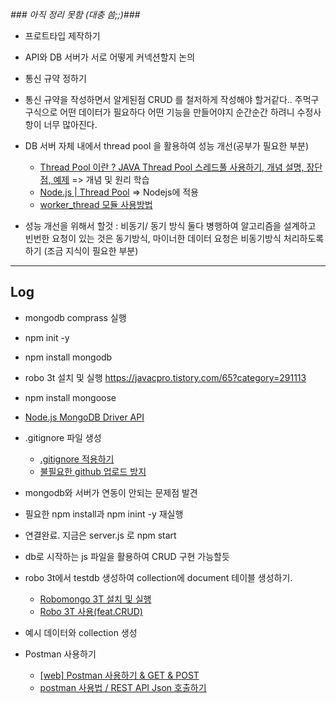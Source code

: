 _### 아직 정리 못함 (대충 씀;;)###_

- 프로트타입 제작하기

- API와 DB 서버가 서로 어떻게 커넥션할지 논의

- 통신 규약 정하기

- 통신 규약을 작성하면서 알게된점 CRUD 를 철저하게 작성해야 할거같다.. 주먹구구식으로 어떤 데이터가 필요하다 어떤 기능을 만들어야지 순간순간 하려니 수정사항이 너무 많아진다.

- DB 서버 자체 내에서 thread pool 을 활용하여 성능 개선(공부가 필요한 부분)
    * [Thread Pool 이란 ? JAVA Thread Pool 스레드풀 사용하기, 개념 설명, 장단점, 예제](https://www.wrapuppro.com/programing/view/jAuG3VNBCbGnQWU) => 개념 및 원리 학습
    * [Node.js | Thread Pool](https://velog.io/@goblin820/Node.js-Thread-Pool) => Nodejs에 적용
    * [worker_thread 모듈 사용방법](https://psyhm.tistory.com/45)
  
- 성능 개선을 위해서 할것 : 비동기/ 동기 방식 둘다 병행하여 알고리즘을 설계하고 빈번한 요청이 있는 것은 동기방식, 마이너한 데이터 요청은 비동기방식 처리하도록 하기 (조금 지식이 필요한 부분)


***
## Log 

- mongodb comprass 실행

- npm init -y

- npm install mongodb

- robo 3t 설치 및 실행 https://javacpro.tistory.com/65?category=291113

- npm install mongoose

- [Node.js MongoDB Driver API](https://mongodb.github.io/node-mongodb-native/3.6/api/)

- .gitignore 파일 생성 
  * [.gitignore 적용하기](https://velog.io/@psk84/.gitignore-%EC%A0%81%EC%9A%A9%ED%95%98%EA%B8%B0)
  * [불필요한 github 업로드 방지](https://helloinyong.tistory.com/106)

- mongodb와 서버가 연동이 안되는 문제점 발견

- 필요한 npm install과 npm inint -y 재실행

- 연결완료. 지금은 server.js 로 npm start

- db로 시작하는 js 파일을 활용하여 CRUD 구현 가능할듯

- robo 3t에서 testdb 생성하여 collection에 document 테이블 생성하기. 
  * [Robomongo 3T 설치 및 실행](https://javacpro.tistory.com/65)
  * [Robo 3T 사용(feat.CRUD)](https://znos.tistory.com/51)

- 예시 데이터와 collection 생성

- Postman 사용하기
  * [[web] Postman 사용하기 & GET & POST](https://ychae-leah.tistory.com/50)
  * [postman 사용법 / REST API Json 호출하기](https://miniweb4u.tistory.com/279)

